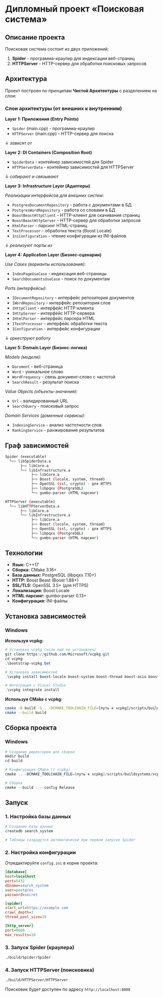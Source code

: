 # Дипломный проект «Поисковая система»

## Описание проекта

Поисковая система состоит из двух приложений:

1. **Spider** - программа-краулер для индексации веб-страниц
2. **HTTPServer** - HTTP-сервер для обработки поисковых запросов

## Архитектура

Проект построен по принципам **Чистой Архитектуры** с разделением на слои:

### Слои архитектуры (от внешних к внутренним)

**Layer 1: Приложения (Entry Points)**
- `Spider` (main.cpp) - программа-краулер
- `HTTPServer` (main.cpp) - HTTP-сервер для поиска

↓ *зависят от*

**Layer 2: DI Containers (Composition Root)**
- `SpiderData` - контейнер зависимостей для Spider
- `HTTPServerData` - контейнер зависимостей для HTTPServer

↓ *собирают и связывают*

**Layer 3: Infrastructure Layer (Адаптеры)**

*Реализации интерфейсов для внешних систем:*
- `PostgresDocumentRepository` - работа с документами в БД
- `PostgresWordRepository` - работа со словами в БД
- `BoostBeastHttpClient` - HTTP-клиент для скачивания страниц
- `BoostBeastHttpServer` - HTTP-сервер для обработки запросов
- `HtmlParser` - парсинг HTML-страниц
- `TextProcessor` - обработка текста (Boost Locale)
- `IniConfiguration` - чтение конфигурации из INI-файлов

↓ *реализуют порты из*

**Layer 4: Application Layer (Бизнес-сценарии)**

*Use Cases (варианты использования):*
- `IndexPageUseCase` - индексация веб-страницы
- `SearchDocumentsUseCase` - поиск по документам

*Ports (интерфейсы):*
- `IDocumentRepository` - интерфейс репозитория документов
- `IWordRepository` - интерфейс репозитория слов
- `IHttpClient` - интерфейс HTTP-клиента
- `IHttpServer` - интерфейс HTTP-сервера
- `IHtmlParser` - интерфейс парсера HTML
- `ITextProcessor` - интерфейс обработки текста
- `IConfiguration` - интерфейс конфигурации

↓ *оркеструют работу*

**Layer 5: Domain Layer (Бизнес-логика)**

*Models (модели):*
- `Document` - веб-страница
- `Word` - уникальное слово
- `WordFrequency` - связь документ-слово с частотой
- `SearchResult` - результат поиска

*Value Objects (объекты-значения):*
- `Url` - валидированный URL
- `SearchQuery` - поисковый запрос

*Domain Services (доменные сервисы):*
- `IndexingService` - анализ частотности слов
- `RankingService` - ранжирование результатов

## Граф зависимостей

```bash
Spider (executable)
  └─> libSpiderData.a
       ├─> libCore.a
       └─> libInfrastructure.a
            ├─> libCore.a
            ├─> Boost (locale, system, thread)
            ├─> OpenSSL (ssl, crypto) - для HTTPS
            ├─> libpqxx (PostgreSQL)
            └─> gumbo-parser (HTML парсинг)

HTTPServer (executable)
  └─> libHTTPServerData.a
       ├─> libCore.a
       └─> libInfrastructure.a
            ├─> libCore.a
            ├─> Boost (locale, system, thread)
            ├─> OpenSSL (ssl, crypto) - для HTTPS
            ├─> libpqxx (PostgreSQL)
            └─> gumbo-parser (HTML парсинг)
```

## Технологии

- **Язык:** C++17
- **Сборка:** CMake 3.16+
- **База данных:** PostgreSQL (libpqxx 7.10+)
- **HTTP:** Boost Beast (Boost 1.88+)
- **SSL/TLS:** OpenSSL 3.5+ (для HTTPS)
- **Локализация:** Boost Locale
- **HTML парсинг:** gumbo-parser 0.13+
- **Конфигурация:** INI-файлы

## Установка зависимостей

### Windows

**Используя vcpkg:**

```powershell
# Установка vcpkg (если ещё не установлен)
git clone https://github.com/Microsoft/vcpkg.git
cd vcpkg
.\bootstrap-vcpkg.bat

# Установка зависимостей
.\vcpkg install boost-locale boost-system boost-thread boost-asio boost-beast openssl libpqxx gumbo

# Интеграция с Visual Studio
.\vcpkg integrate install
```

**Используя CMake с vcpkg:**

```bash
cmake -B build -S . -DCMAKE_TOOLCHAIN_FILE=[путь к vcpkg]/scripts/buildsystems/vcpkg.cmake
cmake --build build
```

## Сборка проекта

### Windows

```powershell
# Создание директории для сборки
mkdir build
cd build

# Конфигурация CMake (с vcpkg)
cmake .. -DCMAKE_TOOLCHAIN_FILE=[путь к vcpkg]/scripts/buildsystems/vcpkg.cmake

# Сборка
cmake --build . --config Release
```

## Запуск

### 1. Настройка базы данных

```bash
# Создание базы данных
createdb search_system

# Таблицы создадутся автоматически при первом запуске Spider
```

### 2. Настройка конфигурации

Отредактируйте `config.ini` в корне проекта:

```ini
[database]
host=localhost
port=5432
dbname=search_system
user=postgres
password=secret

[spider]
start_url=https://example.com
crawl_depth=3
thread_pool_size=10

[http_server]
port=8080
max_results=10
```

### 3. Запуск Spider (краулера)

```bash
./build/Spider/Spider
```

### 4. Запуск HTTPServer (поисковика)

```bash
./build/HTTPServer/HTTPServer
```

Поисковик будет доступен по адресу `http://localhost:8080`
